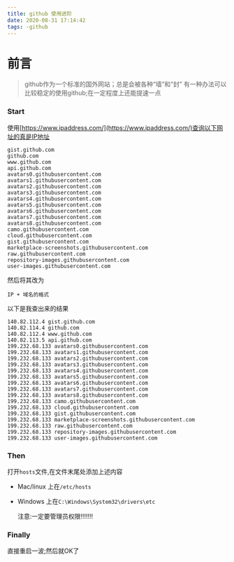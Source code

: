 ```yaml
---
title: github 使用进阶
date: 2020-08-31 17:14:42
tags: -github
---
```


# 前言

> github作为一个标准的国外网站；总是会被各种“墙”和“封”
> 有一种办法可以比较稳定的使用github;在一定程度上还能提速一点

### Start

使用[https://www.ipaddress.com/](https://www.ipaddress.com/)查询以下网址的真是IP地址
```
gist.github.com
github.com
www.github.com
api.github.com
avatars0.githubusercontent.com
avatars1.githubusercontent.com
avatars2.githubusercontent.com
avatars3.githubusercontent.com
avatars4.githubusercontent.com
avatars5.githubusercontent.com
avatars6.githubusercontent.com
avatars7.githubusercontent.com
avatars8.githubusercontent.com
camo.githubusercontent.com
cloud.githubusercontent.com
gist.githubusercontent.com
marketplace-screenshots.githubusercontent.com
raw.githubusercontent.com
repository-images.githubusercontent.com
user-images.githubusercontent.com
```

然后将其改为

```
IP + 域名的格式
```

以下是我查出来的结果

```
140.82.112.4 gist.github.com
140.82.114.4 github.com
140.82.112.4 www.github.com
140.82.113.5 api.github.com
199.232.68.133 avatars0.githubusercontent.com
199.232.68.133 avatars1.githubusercontent.com
199.232.68.133 avatars2.githubusercontent.com
199.232.68.133 avatars3.githubusercontent.com
199.232.68.133 avatars4.githubusercontent.com
199.232.68.133 avatars5.githubusercontent.com
199.232.68.133 avatars6.githubusercontent.com
199.232.68.133 avatars7.githubusercontent.com
199.232.68.133 avatars8.githubusercontent.com
199.232.68.133 camo.githubusercontent.com
199.232.68.133 cloud.githubusercontent.com
199.232.68.133 gist.githubusercontent.com
199.232.68.133 marketplace-screenshots.githubusercontent.com
199.232.68.133 raw.githubusercontent.com
199.232.68.133 repository-images.githubusercontent.com
199.232.68.133 user-images.githubusercontent.com
```

### Then

打开`hosts`文件,在文件末尾处添加上述内容

* Mac/linux 上在`/etc/hosts`
* Windows 上在`C:\Windows\System32\drivers\etc`

    注意:一定要管理员权限!!!!!!!

### Finally

直接重启一波;然后就OK了